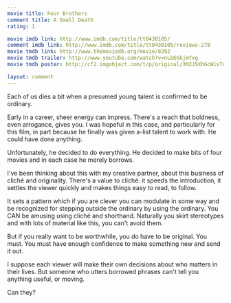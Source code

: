 ```yaml
---
movie title: Four Brothers
comment title: A Small Death
rating: 1

movie imdb link: http://www.imdb.com/title/tt0430105/
comment imdb link: http://www.imdb.com/title/tt0430105/reviews-278
movie tmdb link: http://www.themoviedb.org/movie/8292
movie tmdb trailer: http://www.youtube.com/watch?v=nLbEGkjmTxg
movie tmdb poster: http://cf2.imgobject.com/t/p/original/3M2J5XhGcWisTomkNNkYwYN9PS7.jpg

layout: comment
---
```


Each of us dies a bit when a presumed young talent is confirmed to be ordinary.

Early in a career, sheer energy can impress. There's a reach that boldness, even arrogance, gives you. I was hopeful in this case, and particularly for this film, in part because he finally was given a-list talent to work with. He could have done anything.

Unfortunately, he decided to do everything. He decided to make bits of four movies and in each case he merely borrows.

I've been thinking about this with my creative partner, about this business of cliché and originality. There's a value to cliché: it speeds the introduction, it settles the viewer quickly and makes things easy to read, to follow.

It sets a pattern which if you are clever you can modulate in some way and be recognized for stepping outside the ordinary by using the ordinary. You CAN be amusing using cliché and shorthand. Naturally you skirt stereotypes and with lots of material like this, you can't avoid them.

But if you really want to be worthwhile, you do have to be original. You must. You must have enough confidence to make something new and send it out.

I suppose each viewer will make their own decisions about who matters in their lives. But someone who utters borrowed phrases can't tell you anything useful, or moving.

Can they?